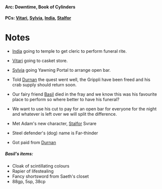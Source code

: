 #### Arc: Downtime, Book of Cylinders
#### PCs: [Vitari](PCs/Past/Vitari.md), [Sylvia](PCs/Past/Sylvia.md), [India](PCs/Current/India.md), [Stalfor](PCs/Current/Stalfor.md)

# Notes
- [India](PCs/Current/India.md) going to temple to get cleric to perform funeral rite.
- [Vitari](PCs/Past/Vitari.md) going to casket store.
- [Sylvia](PCs/Past/Sylvia.md) going Yawning Portal to arrange open bar.

- Told [Durnan](NPCs/Living/Durnan.md) the quest went well, the Grippli have been freed and his crab supply should return soon.
- Our fairy friend [Basil](PCs/Past/Basil.md) died in the fray and we know this was his favourite place to perform so where better to have his funeral?
- We want to use his cut to pay for an open bar for everyone for the night and whatever is left over we will split the difference.

- Met Adam's new character, [Stalfor](PCs/Current/Stalfor.md) Svrare
- Steel defender's (dog) name is Far-thinder

- Got paid from [Durnan](NPCs/Living/Durnan.md)

##### Basil's items:
- Cloak of scintillating colours
- Rapier of lifestealing
- Fancy shortsword from Saeth's closet
- 88gp, 5sp, 38cp